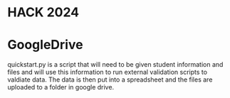 # HACK 2024
# GoogleDrive

quickstart.py is a script that will need to be given student information and files and will use this information to run external validation scripts to valdiate data. The data is then put into a spreadsheet and the files are uploaded to a folder in google drive.